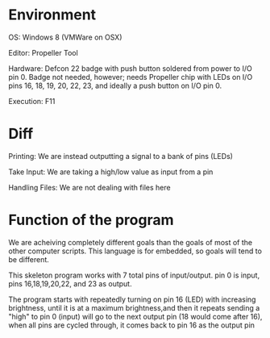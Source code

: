 Environment
=====
OS: Windows 8 (VMWare on OSX)

Editor: Propeller Tool

Hardware: Defcon 22 badge with push button soldered from power to I/O pin 0. Badge not needed, however; needs Propeller chip with LEDs on I/O pins 16, 18, 19, 20, 22, 23, and ideally a push button on I/O pin 0.

Execution: F11


Diff
=====
Printing: We are instead outputting a signal to a bank of pins (LEDs)

Take Input: We are taking a high/low value as input from a pin

Handling Files: We are not dealing with files here

Function of the program
=====
We are acheiving completely different goals than the goals of most of the other computer scripts. This language is for embedded, so goals will tend to be different.

This skeleton program works with 7 total pins of input/output. pin 0 is input, pins 16,18,19,20,22, and 23 as output.

The program starts with repeatedly turning on pin 16 (LED) with increasing brightness, until it is at a maximum brightness,and then it repeats sending a "high" to pin 0 (input) will go to the next output pin (18 would come after 16), when all pins are cycled through, it comes back to pin 16 as the output pin
